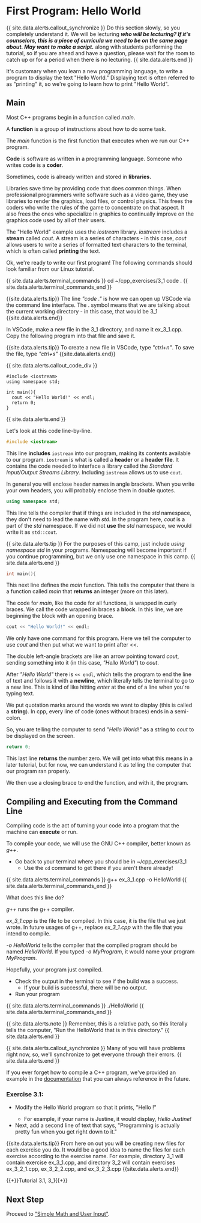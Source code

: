 # First Program: Hello World
{{ site.data.alerts.callout_synchronize }}
Do this section slowly, so you completely understand it. We will be lecturing ***who will be lecturing? If it's counselors, this is a piece of curricula we need to be on the same page about. May want to make a script.*** along with students performing the tutorial, so if you are ahead and have a question, please wait for the room to catch up or for a period when there is no lecturing.
{{ site.data.alerts.end }}

It's customary when you learn a new programming language, to write a program to display the text "Hello World." Displaying text is often referred to as "printing" it, so we're going to learn how to print "Hello World".

## Main

Most C++ programs begin in a function called *main*.

A **function** is a group of instructions about how to do some task.

The *main* function is the first function that executes when we run our C++ program.

**Code** is software as written in a programming language. Someone who writes code is a **coder**.

Sometimes, code is already written and stored in **libraries.**

Libraries save time by providing code that does common things. When professional programmers write software such as a video game, they use libraries to render the graphics, load files, or control physics. This frees the coders who write the rules of the game to concentrate on that aspect. It also frees the ones who specialize in graphics to continually improve on the graphics code used by all of their users.

The "Hello World" example uses the *iostream* library. *iostream* includes a **stream** called *cout*. A stream is a series of characters - in this case, *cout* allows users to write a series of formatted text characters to the terminal, which is often called **printing** the text.


Ok, we're ready to write our first program! The following commands should look familiar from our Linux tutorial.

{{ site.data.alerts.terminal_commands }}
cd ~/cpp_exercises/3_1
code .
{{ site.data.alerts.terminal_commands_end }}

{{site.data.alerts.tip}}
The line *"code ."* is how we can open up VSCode via the command line interface. The . symbol means that we are talking about the current working directory - in this case, that would be 3_1
{{site.data.alerts.end}}

In VSCode, make a new file in the 3_1 directory, and name it ex_3_1.cpp. Copy the following program into that file and save it.

{{site.data.alerts.tip}}
To create a new file in VSCode, type *"ctrl+n"*. To save the file, type *"ctrl+s"*
{{site.data.alerts.end}}

{{ site.data.alerts.callout_code_div }}
```
#include <iostream>
using namespace std;

int main(){
  cout << "Hello World!" << endl;
  return 0;
}
```
{{ site.data.alerts.end }}

Let's look at this code line-by-line.

```cpp
#include <iostream>
``` 

This line **includes** `iostream` into our program, making its contents available to our program. `iostream` is what is called a **header** or a **header file**. It contains the code needed to interface a library called the *Standard Input/Output Streams Library*. Including `iostream` allows us to use `cout`.

In general you will enclose header names in angle brackets. When you write your own headers, you will probably enclose them in double quotes. 

```cpp
using namespace std;
```

This line tells the compiler that if things are included in the *std* namespace, they don't need to lead the name with *std*. In the program here, *cout* is a part of the *std* namespace. If we did not **use** the *std* namespace, we would write it as `std::cout`.

{{ site.data.alerts.tip }}
For the purposes of this camp, just include *using namespace std* in your programs. Namespacing will become important if you continue programming, but we only use one namespace in this camp.
{{ site.data.alerts.end }}

```cpp
int main(){
```

This next line defines the *main* function. This tells the computer that there is a function called *main* that **returns** an integer (more on this later).

The code for *main*, like the code for all functions, is wrapped in curly braces. We call the code wrapped in braces a **block**. In this line, we are beginning the block with an opening brace.

```cpp
cout << "Hello World!" << endl;
```

We only have one command for this program. Here we tell the computer to use *cout* and then put what we want to print after *<<*.

The double left-angle brackets are like an arrow pointing toward *cout*, sending something into it (in this case, *"Hello World"*) to *cout*.

After *"Hello World"* there is `<< endl`, which tells the program to end the line of text and follows it with a **newline**, which literally tells the terminal to go to a new line. This is kind of like hitting *enter* at the end of a line when you're typing text.

We put quotation marks around the words we want to display (this is called a **string**). In cpp, every line of code (ones without braces) ends in a semi-colon.

So, you are telling the computer to send *"Hello World!"* as a string to *cout* to be displayed on the screen.

```cpp
return 0;
```

This last line **returns** the number zero. We will get into what this means in a later tutorial, but for now, we can understand it as telling the computer that our program ran properly.

We then use a closing brace to end the function, and with it, the program.

## Compiling and Executing from the Command Line

Compiling code is the act of turning your code into a program that the machine can **execute** or run.

To compile your code, we will use the GNU C++ compiler, better known as *g++*.

- Go back to your terminal where you should be in ~/cpp_exercises/3_1
  - Use the `cd` command to get there if you aren't there already!

{{ site.data.alerts.terminal_commands }}
g++ ex_3_1.cpp -o HelloWorld
{{ site.data.alerts.terminal_commands_end }}

What does this line do?

*g++* runs the g++ compiler.

*ex_3_1.cpp* is the file to be compiled. In this case, it is the file that we just wrote. In future usages of g++, replace *ex_3_1.cpp* with the file that you intend to compile.

*-o HelloWorld* tells the compiler that the compiled program should be named *HelloWorld*. If you typed *-o MyProgram*, it would name your program *MyProgram*.

Hopefully, your program just compiled.

- Check the output in the terminal to see if the build was a success.
  - If your build is successful, there will be no output.
- Run your program

{{ site.data.alerts.terminal_commands }}
./HelloWorld
{{ site.data.alerts.terminal_commands_end }}


{{ site.data.alerts.note }}
Remember, this is a relative path, so this literally tells the computer, "Run the HelloWorld that is in this directory."
{{ site.data.alerts.end }}

{{ site.data.alerts.callout_synchronize }}
Many of you will have problems right now, so, we'll synchronize to get everyone through their errors.
{{ site.data.alerts.end }}

If you ever forget how to compile a C++ program, we've provided an example in the [documentation](docs.html) that you can always reference in the future.

### Exercise 3.1:

- Modify the Hello World program so that it prints, "Hello <Your Name>!"
    - For example, if your name is Justine, it would display, *Hello Justine!*
- Next, add a second line of text that says, "Programming is actually pretty fun when you get right down to it."

{{site.data.alerts.tip}}
From here on out you will be creating new files for each exercise you do. It would be a good idea to name the files for each exercise according to the exercise name. For example, directory 3_1 will contain exercise ex_3_1.cpp, and directory 3_2 will contain exercises ex_3_2_1.cpp, ex_3_2_2.cpp, and ex_3_2_3.cpp
{{site.data.alerts.end}}

{{+}}Tutorial 3.1, 3_1{{+}}

## Next Step

Proceed to ["Simple Math and User Input"](simple_math_user_input.html).
